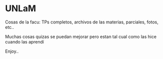 # UNLaM
Cosas de la facu: TPs completos, archivos de las materias, parciales, fotos, etc..

Muchas cosas quizas se puedan mejorar pero estan tal cual como las hice cuando las aprendí

Enjoy..
